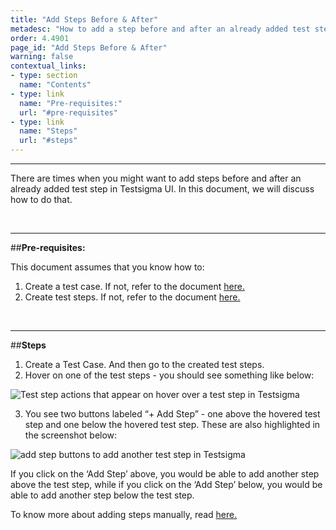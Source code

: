 ```yaml
---
title: "Add Steps Before & After"
metadesc: "How to add a step before and after an already added test step in Testsigma."
order: 4.4901
page_id: "Add Steps Before & After"
warning: false
contextual_links:
- type: section
  name: "Contents"
- type: link
  name: "Pre-requisites:"
  url: "#pre-requisites"
- type: link
  name: "Steps"
  url: "#steps"
---
```


---

There are times when you might want to add steps before and after an already added test step in Testsigma UI. In this document, we will discuss how to do that.

&emsp;

---
##**Pre-requisites:**

This document assumes that you know how to:

 1. Create a test case. If not, refer to the document [here.](https://testsigma.com/docs/test-cases/manage/add-edit-delete/)
 2. Create test steps. If not, refer to the document [here.](https://testsigma.com/docs/test-cases/create-steps-nl/overview/)

&emsp;

---
##**Steps**

 1. Create a Test Case. And then go to the created test steps.
 2. Hover on one of the test steps - you should see something like below:

![Test step actions that appear on hover over a test step in Testsigma](https://docs.testsigma.com/images/add-steps-before-after/hover-over-test-steps-add-step-testsigma.png)

 3. You see two buttons labeled “+ Add Step” - one above the hovered test step and one below the hovered test step. These are also highlighted in the screenshot below:

![add step buttons to add another test step in Testsigma](https://docs.testsigma.com/images/add-steps-before-after/add-step-buttons-in-testsigma.png)

If you click on the ‘Add Step’ above, you would be able to add another step above the test step, while if you click on the ‘Add Step’ below, you would be able to add another step below the test step.

To know more about adding steps manually, read [here.](https://testsigma.com/docs/test-cases/create-steps-recorder/web-apps/add-steps-manually/ )




